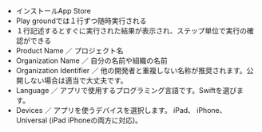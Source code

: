 - インストールApp Store
- Play groundでは１行ずつ随時実行される
- １行記述するとすぐに実行された結果が表示され、ステップ単位で実行の確認ができる
- Product Name ／ プロジェクト名
- Organization Name ／ 自分の名前や組織の名前
- Organization Identifier ／ 他の開発者と重複しない名称が推奨されます。公開しない場合は適当で大丈夫です。
- Language ／ アプリで使用するプログラミング言語です。Swiftを選びます。
- Devices ／ アプリを使うデバイスを選択します。 iPad、 iPhone、 Universal (iPad iPhoneの両方に対応)。
